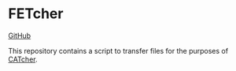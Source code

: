 # FETcher

[GitHub](https://github.com/Parcly-Taxel/fetcher)

This repository contains a script to transfer files for the purposes of [CATcher](https://github.com/CATcher-org/CATcher).
